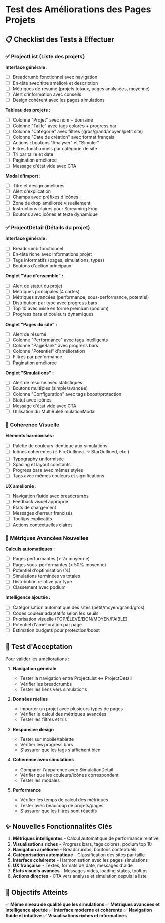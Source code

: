# Test des Améliorations des Pages Projets

## 📋 Checklist des Tests à Effectuer

### ✅ ProjectList (Liste des projets)

**Interface générale :**
- [ ] Breadcrumb fonctionnel avec navigation
- [ ] En-tête avec titre amélioré et description
- [ ] Métriques de résumé (projets totaux, pages analysées, moyenne)
- [ ] Alert d'information avec conseils
- [ ] Design cohérent avec les pages simulations

**Tableau des projets :**
- [ ] Colonne "Projet" avec nom + domaine
- [ ] Colonne "Taille" avec tags colorés + progress bar
- [ ] Colonne "Catégorie" avec filtres (gros/grand/moyen/petit site)
- [ ] Colonne "Date de création" avec format français
- [ ] Actions : boutons "Analyser" et "Simuler"
- [ ] Filtres fonctionnels par catégorie de site
- [ ] Tri par taille et date
- [ ] Pagination améliorée
- [ ] Message d'état vide avec CTA

**Modal d'import :**
- [ ] Titre et design améliorés
- [ ] Alert d'explication
- [ ] Champs avec préfixes d'icônes
- [ ] Zone de drop améliorée visuellement
- [ ] Instructions claires pour Screaming Frog
- [ ] Boutons avec icônes et texte dynamique

### ✅ ProjectDetail (Détails du projet)

**Interface générale :**
- [ ] Breadcrumb fonctionnel
- [ ] En-tête riche avec informations projet
- [ ] Tags informatifs (pages, simulations, types)
- [ ] Boutons d'action principaux

**Onglet "Vue d'ensemble" :**
- [ ] Alert de statut du projet
- [ ] Métriques principales (4 cartes)
- [ ] Métriques avancées (performance, sous-performance, potentiel)
- [ ] Distribution par type avec progress bars
- [ ] Top 10 avec mise en forme premium (podium)
- [ ] Progress bars et couleurs dynamiques

**Onglet "Pages du site" :**
- [ ] Alert de résumé
- [ ] Colonne "Performance" avec tags intelligents
- [ ] Colonne "PageRank" avec progress bars
- [ ] Colonne "Potentiel" d'amélioration
- [ ] Filtres par performance
- [ ] Pagination améliorée

**Onglet "Simulations" :**
- [ ] Alert de résumé avec statistiques
- [ ] Boutons multiples (simple/avancée)
- [ ] Colonne "Configuration" avec tags boost/protection
- [ ] Statut avec icônes
- [ ] Message d'état vide avec CTA
- [ ] Utilisation du MultiRuleSimulationModal

### 🎨 Cohérence Visuelle

**Éléments harmonisés :**
- [ ] Palette de couleurs identique aux simulations
- [ ] Icônes cohérentes (🔥 FireOutlined, ⭐ StarOutlined, etc.)
- [ ] Typography uniformisée
- [ ] Spacing et layout constants
- [ ] Progress bars avec mêmes styles
- [ ] Tags avec mêmes couleurs et significations

**UX améliorée :**
- [ ] Navigation fluide avec breadcrumbs
- [ ] Feedback visuel approprié
- [ ] États de chargement
- [ ] Messages d'erreur francisés
- [ ] Tooltips explicatifs
- [ ] Actions contextuelles claires

### 🧮 Métriques Avancées Nouvelles

**Calculs automatiques :**
- [ ] Pages performantes (> 2x moyenne)
- [ ] Pages sous-performantes (< 50% moyenne)
- [ ] Potentiel d'optimisation (%)
- [ ] Simulations terminées vs totales
- [ ] Distribution relative par type
- [ ] Classement avec podium

**Intelligence ajoutée :**
- [ ] Catégorisation automatique des sites (petit/moyen/grand/gros)
- [ ] Codes couleur adaptatifs selon les seuils
- [ ] Priorisation visuelle (TOP/ÉLEVÉ/BON/MOYEN/FAIBLE)
- [ ] Potentiel d'amélioration par page
- [ ] Estimation budgets pour protection/boost

## 🚀 Test d'Acceptation

Pour valider les améliorations :

1. **Navigation générale**
   - Tester la navigation entre ProjectList ↔ ProjectDetail
   - Vérifier les breadcrumbs
   - Tester les liens vers simulations

2. **Données réelles**
   - Importer un projet avec plusieurs types de pages
   - Vérifier le calcul des métriques avancées
   - Tester les filtres et tris

3. **Responsive design**
   - Tester sur mobile/tablette
   - Vérifier les progress bars
   - S'assurer que les tags s'affichent bien

4. **Cohérence avec simulations**
   - Comparer l'apparence avec SimulationDetail
   - Vérifier que les couleurs/icônes correspondent
   - Tester les modales

5. **Performance**
   - Vérifier les temps de calcul des métriques
   - Tester avec beaucoup de projets/pages
   - S'assurer que les filtres sont réactifs

## ✨ Nouvelles Fonctionnalités Clés

1. **Métriques intelligentes** - Calcul automatique de performance relative
2. **Visualisations riches** - Progress bars, tags colorés, podium top 10
3. **Navigation améliorée** - Breadcrumbs, boutons contextuels
4. **Catégorisation automatique** - Classification des sites par taille
5. **Interface cohérente** - Harmonisation avec les pages simulations
6. **UX française** - Textes, formats de date, messages d'aide
7. **États visuels avancés** - Messages vides, loading states, tooltips
8. **Actions directes** - CTA vers analyse et simulation depuis la liste

## 🎯 Objectifs Atteints

✅ **Même niveau de qualité que les simulations**
✅ **Métriques avancées et intelligence ajoutée** 
✅ **Interface moderne et cohérente**
✅ **Navigation fluide et intuitive**
✅ **Visualisations riches et informatives**